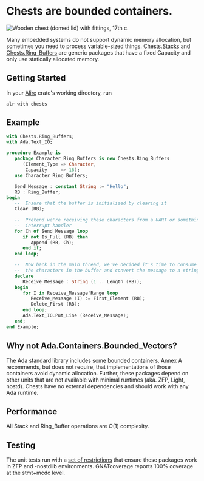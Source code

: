 # Chests are bounded containers.

![Wooden chest (domed lid) with fittings, 17th c.](https://upload.wikimedia.org/wikipedia/commons/thumb/a/a7/Coffe_en_bois_du_beffroi_de_Bruges.jpg/1599px-Coffe_en_bois_du_beffroi_de_Bruges.jpg?20110916140257)

Many embedded systems do not support dynamic memory allocation, but sometimes you need to process variable-sized things. [Chests.Stacks](src/chests-stacks.ads) and [Chests.Ring_Buffers](src/chests-ring_buffers.ads) are generic packages that have a fixed Capacity and only use statically allocated memory.

## Getting Started
In your [Alire](https://alire.ada.dev/) crate's working directory, run
```
alr with chests
```

## Example
```ada
with Chests.Ring_Buffers;
with Ada.Text_IO;

procedure Example is
   package Character_Ring_Buffers is new Chests.Ring_Buffers
      (Element_Type => Character,
       Capacity     => 16);
   use Character_Ring_Buffers;

   Send_Message : constant String := "Hello";
   RB : Ring_Buffer;
begin
   --  Ensure that the buffer is initialized by clearing it
   Clear (RB);

   --  Pretend we're receiving these characters from a UART or something in an
   --  interrupt handler
   for Ch of Send_Message loop
      if not Is_Full (RB) then
         Append (RB, Ch);
      end if;
   end loop;

   --  Now back in the main thread, we've decided it's time to consume all of
   --  the characters in the buffer and convert the message to a string.
   declare
      Receive_Message : String (1 .. Length (RB));
   begin
      for I in Receive_Message'Range loop
         Receive_Message (I) := First_Element (RB);
         Delete_First (RB);
      end loop;
      Ada.Text_IO.Put_Line (Receive_Message);
   end;
end Example;
```

## Why not Ada.Containers.Bounded_Vectors?
The Ada standard library includes some bounded containers. Annex A recommends, but does not require, that implementations of those containers avoid dynamic allocation. Further, these packages depend on other units that are not available with minimal runtimes (aka. ZFP, Light, nostd). Chests have no external dependencies and should work with any Ada runtime.

## Performance
All Stack and Ring_Buffer operations are O(1) complexity.

## Testing
The unit tests run with a [set of restrictions](tests/gnat.adc) that ensure these packages work in ZFP and -nostdlib environments. GNATcoverage reports 100% coverage at the stmt+mcdc level.
